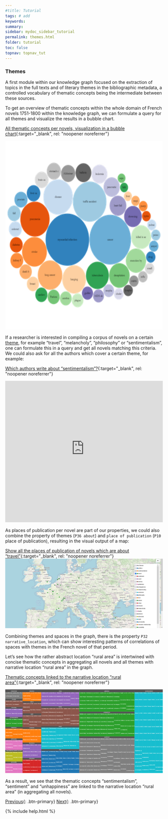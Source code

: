 ```yaml
---
#title: Tutorial
tags: # add
keywords:
summary:
sidebar: mydoc_sidebar_tutorial
permalink: themes.html
folder: tutorial
toc: false
topnav: topnav_tut
---
```


### **Themes**

A first module within our knowledge graph focused on the extraction of topics in the full texts and of literary themes in the bibliographic metadata, a controlled vocabulary of thematic concepts being the intermediate between these sources.

To get an overview of thematic concepts within the whole domain of French novels 1751-1800 within the knowledge graph, we can formulate a query for all themes and visualize the results in a bubble chart.

[All thematic concepts per novels, visualization in a bubble chart](https://tinyurl.com/232phv97){:target="\_blank", rel: "noopener noreferrer"}

<img src="images/graph.png" alt="drawing" height="600" width="800"/>

If a researcher is interested in compiling a corpus of novels on a certain [theme](https://github.com/MiMoText/vocabularies/blob/main/thematic_vocabulary.tsv), for example “travel”, “melancholy”, “philosophy” or “sentimentalism”, one can formulate this in a query and get all novels matching this criteria. We could also ask for all the authors which cover a certain theme, for example:

[Which authors write about “sentimentalism”?](https://tinyurl.com/29rkz3hx){:target="\_blank", rel: "noopener noreferrer"}

<p><iframe  style="width:100%;max-width:100%;height:450px" frameborder="0" allowfullscreen src="https://query.mimotext.uni-trier.de/#%23%20authors%20with%20novels%20about%20sentimentalism%0A%23defaultView%3ABubbleChart%0Aprefix%20wd%3A%3Chttp%3A%2F%2Fdata.mimotext.uni-trier.de%2Fentity%2F%3E%20%0Aprefix%20wdt%3A%3Chttp%3A%2F%2Fdata.mimotext.uni-trier.de%2Fprop%2Fdirect%2F%3E%20%0ASELECT%20%3Fname%20%28count%28%2a%29%20as%20%3Fcount%29%20where%20%7B%0A%20%20%3Fitem%20wdt%3AP36%20%3Ftheme%20%3B%0A%20%20%20%20%20%20%20%20wdt%3AP5%20%3Fauthor%20.%0A%20%20%3Ftheme%20rdfs%3Alabel%20%3Fabout%20.%0A%20%20%3Fauthor%20rdfs%3Alabel%20%3Fname%20.%0A%0A%20%20%20%20%0A%20%20filter%28lang%28%3Fabout%29%20%3D%20%22en%22%29%0A%20%20filter%28lang%28%3Fname%29%20%3D%20%22en%22%29%0A%20%20%20filter%28contains%28lcase%28%3Fabout%29%2C%20%22sentimentalism%22%29%29%0A%7D%0A%0Agroup%20by%20%3Fname%0Aorder%20by%20desc%28%3Fcount%29%0A%20%0A" referrerpolicy="origin" sandbox="allow-scripts allow-same-origin allow-popups allow-forms"></iframe></p>

As places of publication per novel are part of our properties, we could also combine the property of themes (`P36 about`) and `place of publication` (`P10` place of publication), resulting in the visual output of a map:

[Show all the places of publication of novels which are about “travel”](https://tinyurl.com/22xurtqc){:target="\_blank", rel: "noopener noreferrer"}
![IMG](images/themes_per_narrative_loc.png)

Combining themes and spaces in the graph, there is the property `P32` `narrative_location`, which can show interesting patterns of correlations of spaces with themes in the French novel of that period.

Let’s see how the rather abstract location “rural area” is intertwined with concise thematic concepts in aggregating all novels and all themes with narrative location “rural area” in the graph.

[Thematic concepts linked to the narrative location “rural area”](https://tinyurl.com/2ywgh5nx){:target="\_blank", rel: "noopener noreferrer"}

![rural](images/themes_rural.png)

As a result, we see that the thematic concepts “sentimentalism”, “sentiment” and “unhappiness” are linked to the narrative location “rural area” (in aggregating all novels).

[Previous](./spaces.html){: .btn-primary} [Next](./change_over_time.html){: .btn-primary}

{% include help.html %}
